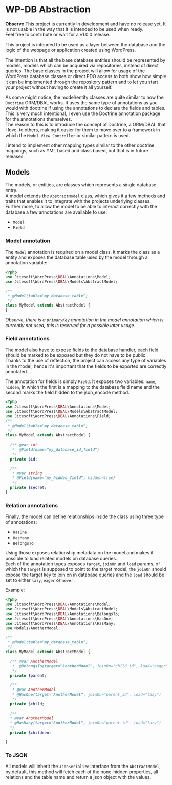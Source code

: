 # WP-DB Abstraction

**Observe** This project is currently in development and have no release yet. It is not usable in the way that it is intended to 
be used when ready.  
Feel free to contribute or wait for a v1.0.0 release.

This project is intended to be used as a layer between the database and the logic of the webpage or application created using WordPress.  

The intention is that all the base database entities should be represented by models, models which can be acquired via repositories, instead of direct queries.
The base classes in the project will allow for usage of the WordPress database classes or direct PDO access to both show how simple it can be implemented through the repository pattern
and to let you start your project without having to create it all yourself.

As some might notice, the model/entity classes are quite similar to how the `Doctrine` ORM/DBAL works. It uses the same type of annotations
as you would with doctrine if using the annotations to declare the fields and tables.  
This is very much intentional, I even use the Doctrine annotation package for the annotations themselves.  
The reason to this is to introduce the concept of Doctrine, a ORM/DBAL that I love, to others, making it easier for them to move
over to a framework in which the `Model View Controller` or similar pattern is used.

I intend to implement other mapping types similar to the other doctrine mappings, such as YML based and class based, but that is in 
future releases.

## Models

The models, or entities, are classes which represents a single database entry.  
A model extends the `AbstractModel` class, which gives it a few methods and traits that enables it to integrate with the 
projects underlying classes.  
Further more, to allow the model to be able to interact correctly with the database a few annotations are available to use:

* `Model`
* `Field`

### Model annotation

The `Model` annotation is required on a model class, it marks the class as a entity and exposes the database table used by the model through a annotation variable:

```php
<?php
use Jitesoft\WordPress\DBAL\Annotations\Model;
use Jitesoft\WordPress\DBAL\Models\AbstractModel;

/**
 * @Model(table="my_database_table")
 */
class MyModel extends AbstractModel {
}
```

_Observe, there is a `primaryKey` annotation in the model annotation which is currently not used, this is reserved for a possible later usage._

### Field annotations

The model also have to expose fields to the database handler, each field should be marked to be exposed but they do not have to be public.  
Thanks to the use of reflection, the project can access any type of variables in the model, hence it's important that the fields to be
exported are correctly annotated.

The annotation for fields is simply `Field`. It exposes two variables: `name`, `hidden`, in which the first is a mapping to the database field name
and the second marks the field hidden to the json_encode method.

```php
<?php
use Jitesoft\WordPress\DBAL\Annotations\Model;
use Jitesoft\WordPress\DBAL\Models\AbstractModel;
use Jitesoft\WordPress\DBAL\Annotations\Field;
/**
 * @Model(table="my_database_table")
 */
class MyModel extends AbstractModel {
  
  /** @var int
   *  @Field(name="my_database_id_field")
   */
  private $id;

  /**
   * @var string
   * @Field(name="my_hidden_field", hidden=true)
   */
  private $secret;
}
```

### Relation annotations

Finally, the model can define relationships inside the class using three type of annotations:

* `HasOne`
* `HasMany`
* `BelongsTo`

Using those exposes relationship metadata on the model and makes it possible to load related models on database queries.  
Each of the annotation types exposes `target`, `joinOn` and `load` params, of which the `target` is supposed to point to the target model,
the `joinOn` should expose the target key to join on in database queries and the `load` should be set to either `lazy`, `eager` or `never`.

Example:

```php
<?php
use Jitesoft\WordPress\DBAL\Annotations\Model;
use Jitesoft\WordPress\DBAL\Models\AbstractModel;
use Jitesoft\WordPress\DBAL\Annotations\BelongsTo;
use Jitesoft\WordPress\DBAL\Annotations\HasOne;
use Jitesoft\WordPress\DBAL\Annotations\HasMany;
use Models\AnotherModel;

/**
 * @Model(table="my_database_table")
 */
class MyModel extends AbstractModel {
  
  /** @var AnotherModel
   *  @BelongsTo(target="AnotherModel", joinOn="child_id", load="eager")
   */
  private $parent;

  /**
   * @var AnotherModel
   * @HasOne(target="AnotherModel", joinOn="parent_id", load="lazy")
   */
  private $child;
  
  /**
  * @var AnotherModel
  * @HasMany(target="AnotherModel", joinOn="parent_id", load="lazy")
  */
  private $children;

}
```

### To JSON

All models will inherit the `JsonSerialize` interface from the  `AbstractModel`, by default, this method will fetch each of the none-hidden properties, all relations and the table name and return a json object with the values.
